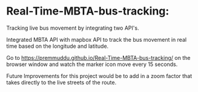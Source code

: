 # Real-Time-MBTA-bus-tracking: 

Tracking live bus movement by integrating two API's. 

Integrated MBTA API with mapbox API to track the bus movement in real time based on the longitude and latitude.  

Go to https://premmuddu.github.io/Real-Time-MBTA-bus-tracking/ on the browser window and watch the marker icon move every 15 seconds.

Future Improvements for this project would be to add in a zoom factor that takes directly to the live streets of the route. 


